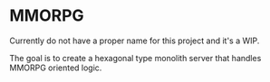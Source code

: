 # MMORPG

Currently do not have a proper name for this project and it's a WIP.

The goal is to create a hexagonal type monolith server that handles MMORPG oriented logic.